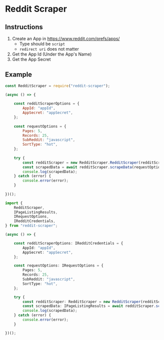 # Reddit Scraper

## Instructions

1. Create an App in https://www.reddit.com/prefs/apps/
    * Type should be `script`
    * `redirect uri` does not matter
2. Get the App Id (Under the App's Name)
3. Get the App Secret

## Example

```javascript
const RedditScraper = require("reddit-scraper");

(async () => {
 
    const redditScraperOptions = {
        AppId: "appId",
        AppSecret: "appSecret",
    };
 
    const requestOptions = {
        Pages: 5,
        Records: 25,
        SubReddit: "javascript",
        SortType: "hot",
    };
 
    try {
        const redditScraper = new RedditScraper.RedditScraper(redditScraperOptions);
        const scrapedData = await redditScraper.scrapeData(requestOptions);
        console.log(scrapedData);
    } catch (error) {
        console.error(error);
    }
 
})();
```

```typescript
import {
	RedditScraper,
	IPageListingResults,
	IRequestOptions,
	IRedditCredentials,
} from "reddit-scraper";

(async () => {

	const redditScraperOptions: IRedditCredentials = {
		AppId: "appId",
		AppSecret: "appSecret",
	};

	const requestOptions: IRequestOptions = {
		Pages: 5,
		Records: 25,
		SubReddit: "javascript",
		SortType: "hot",
	};

	try {
		const redditScraper: RedditScraper = new RedditScraper(redditScraperOptions);
		const scrapedData: IPageListingResults = await redditScraper.scrapeData(requestOptions);
		console.log(scrapedData);
	} catch (error) {
		console.error(error);
	}

})();
```

